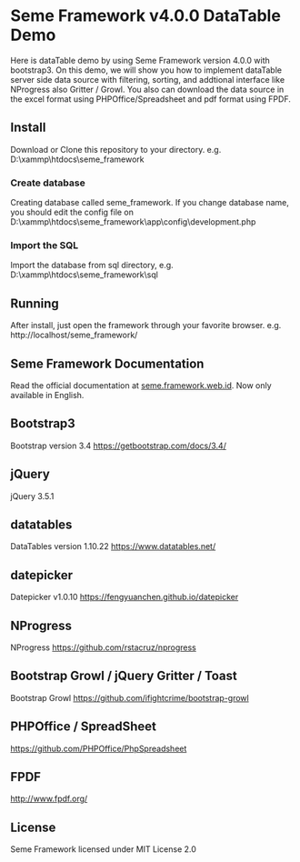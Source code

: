 # Seme Framework v4.0.0 DataTable Demo

Here is dataTable demo by using Seme Framework version 4.0.0 with bootstrap3.
On this demo, we will show you how to implement dataTable server side data source with filtering, sorting, and addtional interface like NProgress also Gritter / Growl. You also can download the data source in the excel format using PHPOffice/Spreadsheet and pdf format using FPDF.


## Install

Download or Clone this repository to your directory. e.g. D:\xammp\htdocs\seme_framework

### Create database

Creating database called seme_framework. If you change database name, you should edit the config file on D:\xammp\htdocs\seme_framework\app\config\development.php

### Import the SQL

Import the database from sql directory, e.g.  D:\xammp\htdocs\seme_framework\sql

## Running

After install, just open the framework through your favorite browser. e.g. http://localhost/seme_framework/

## Seme Framework Documentation

Read the official documentation at [seme.framework.web.id](https://seme.framework.web.id). Now only available in English.

## Bootstrap3

Bootstrap version 3.4 https://getbootstrap.com/docs/3.4/

## jQuery

jQuery 3.5.1

## datatables

DataTables version 1.10.22 https://www.datatables.net/

## datepicker

Datepicker v1.0.10 https://fengyuanchen.github.io/datepicker

## NProgress

NProgress https://github.com/rstacruz/nprogress

## Bootstrap Growl / jQuery Gritter / Toast

Bootstrap Growl https://github.com/ifightcrime/bootstrap-growl

## PHPOffice / SpreadSheet

https://github.com/PHPOffice/PhpSpreadsheet

## FPDF

http://www.fpdf.org/

## License

Seme Framework licensed under MIT License 2.0
